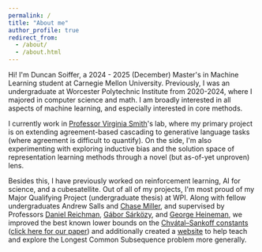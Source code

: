 ```yaml
---
permalink: /
title: "About me"
author_profile: true
redirect_from: 
  - /about/
  - /about.html
---
```



Hi! I'm Duncan Soiffer, a 2024 - 2025 (December) Master's in Machine Learning student at Carnegie Mellon University. Previously, I was an undergraduate at Worcester Polytechnic Institute from 2020-2024, where I majored in computer science and math. I am broadly interested in all aspects of machine learning, and especially interested in core methods.

I currently work in [Professor Virginia Smith](https://www.cs.cmu.edu/~smithv/)'s lab, where my primary project is on extending agreement-based cascading to generative language tasks (where agreement is difficult to quantify). On the side, I'm also experimenting with exploring inductive bias and the solution space of representation learning methods through a novel (but as-of-yet unproven) lens.

Besides this, I have previously worked on reinforcement learning, AI for science, and a cubesatellite. Out of all of my projects, I'm most proud of my Major Qualifying Project (undergraduate thesis) at WPI. Along with fellow undergraduates Andrew Salls and [Chase Miller](thecpmills.com), and supervised by Professors [Daniel Reichman](https://sites.google.com/view/danielreichman/home), [Gábor Sárközy](https://web.cs.wpi.edu/~gsarkozy/), and [George Heineman](https://www.wpi.edu/people/faculty/heineman), we improved the best known lower bounds on the [Chvátal–Sankoff constants](https://en.wikipedia.org/wiki/Chv%C3%A1tal%E2%80%93Sankoff_constants) ([click here for our paper](https://dsoiffer.github.io/publication/chvatal-sankoff-constant)) and additionally created a [website](https://statistics-of-subsequences.github.io/) to help teach and explore the Longest Common Subsequence problem more generally.